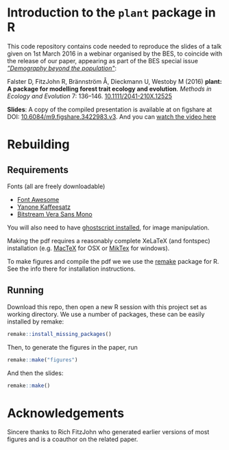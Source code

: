 # Introduction to the `plant` package in R

This code repository contains code needed to reproduce the slides of a talk given on 1st March 2016 in a webinar organised by the BES, to coincide with the release of our paper, appearing as part of the BES special issue [*"Demography beyond the population"*](http://onlinelibrary.wiley.com/subject/code/000046/homepage/cross_journal_special_feature.htm):

Falster D, FitzJohn R, Brännström Å, Dieckmann U, Westoby M (2016) **plant: A package for modelling forest trait ecology and evolution**. *Methods in Ecology and Evolution* 7: 136–146. [10.1111/2041-210X.12525](http://doi.org/10.1111/2041-210X.12525)

**Slides**: A copy of the compiled presentation is available at on figshare at DOI: [10.6084/m9.figshare.3422983.v3](http://doi.org/10.6084/m9.figshare.3422983.v3). And you can [watch the video here](https://www.brighttalk.com/webcast/11201/190899)

# Rebuilding

## Requirements

Fonts (all are freely downloadable)

* [Font Awesome](http://fortawesome.github.io/Font-Awesome/)
* [Yanone Kaffeesatz](https://www.google.com/fonts#UsePlace:use/Collection:Yanone+Kaffeesatz)
* [Bitstream Vera Sans Mono](http://ftp.gnome.org/pub/GNOME/sources/ttf-bitstream-vera/1.10/)


You will also need to have [ghostscript installed](https://www.ghostscript.com/download/gsdnld.html), for image manipulation.

Making the pdf requires a reasonably complete XeLaTeX (and fontspec) installation (e.g. [MacTeX](https://tug.org/mactex/) for OSX or [MikTex](http://miktex.org/) for windows).

To make figures and compile the pdf we we use the [remake](https://github.com/richfitz/remake) package for R. See the info there for installation instructions.

## Running

Download this repo, then open a new R session with this project set as working directory. We use a number of packages, these can be easily installed by remake:

```r
remake::install_missing_packages()
```

Then, to generate the figures in the paper, run

```r
remake::make("figures")
```


And then the slides:

```r
remake::make()
```

# Acknowledgements

Sincere thanks to Rich FitzJohn who generated earlier versions of most figures and is a coauthor on the related paper.
